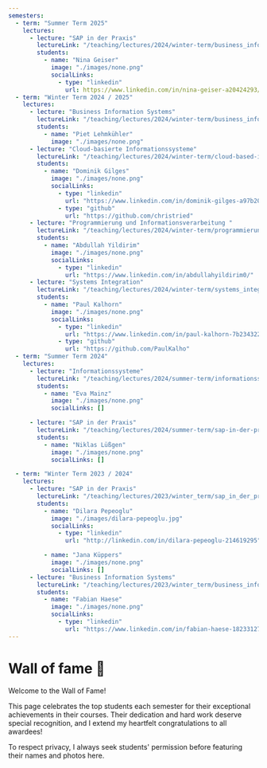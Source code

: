 ```yaml
---
semesters:
  - term: "Summer Term 2025"
    lectures:
      - lecture: "SAP in der Praxis"
        lectureLink: "/teaching/lectures/2024/winter-term/business_information_systems"
        students:
          - name: "Nina Geiser"
            image: "./images/none.png"
            socialLinks:
              - type: "linkedin"
                url: https://www.linkedin.com/in/nina-geiser-a20424293/
  - term: "Winter Term 2024 / 2025"
    lectures:
      - lecture: "Business Information Systems"
        lectureLink: "/teaching/lectures/2024/winter-term/business_information_systems"
        students:
          - name: "Piet Lehmkühler"
            image: "./images/none.png"
      - lecture: "Cloud-basierte Informationssysteme"
        lectureLink: "/teaching/lectures/2024/winter-term/cloud-based-is"
        students:
          - name: "Dominik Gilges"
            image: "./images/none.png"
            socialLinks:
              - type: "linkedin"
                url: "https://www.linkedin.com/in/dominik-gilges-a97b20171/"
              - type: "github"
                url: "https://github.com/christried"
      - lecture: "Programmierung und Informationsverarbeitung "
        lectureLink: "/teaching/lectures/2024/winter-term/programmierung"
        students:
          - name: "Abdullah Yildirim"
            image: "./images/none.png"
            socialLinks:
              - type: "linkedin"
                url: "https://www.linkedin.com/in/abdullahyildirim0/"
      - lecture: "Systems Integration"
        lectureLink: "/teaching/lectures/2024/winter-term/systems_integration"
        students:
          - name: "Paul Kalhorn"
            image: "./images/none.png"
            socialLinks:
              - type: "linkedin"
                url: "https://www.linkedin.com/in/paul-kalhorn-7b2343228/"
              - type: "github"
                url: "https://github.com/PaulKalho"
  - term: "Summer Term 2024"
    lectures:
      - lecture: "Informationssysteme"
        lectureLink: "/teaching/lectures/2024/summer-term/informationssysteme"
        students:
          - name: "Eva Mainz"
            image: "./images/none.png"
            socialLinks: []

      - lecture: "SAP in der Praxis"
        lectureLink: "/teaching/lectures/2024/summer-term/sap-in-der-praxis"
        students:
          - name: "Niklas Lüßgen"
            image: "./images/none.png"
            socialLinks: []

  - term: "Winter Term 2023 / 2024"
    lectures:
      - lecture: "SAP in der Praxis"
        lectureLink: "/teaching/lectures/2023/winter_term/sap_in_der_praxis"
        students:
          - name: "Dilara Pepeoglu"
            image: "./images/dilara-pepeoglu.jpg"
            socialLinks:
              - type: "linkedin"
                url: "http://linkedin.com/in/dilara-pepeoglu-214619295"

          - name: "Jana Küppers"
            image: "./images/none.png"
            socialLinks: []
      - lecture: "Business Information Systems"
        lectureLink: "/teaching/lectures/2023/winter_term/business_information_systems"
        students:
          - name: "Fabian Haese"
            image: "./images/none.png"
            socialLinks:
              - type: "linkedin"
                url: "https://www.linkedin.com/in/fabian-haese-182331277"
---
```


# Wall of fame 🥇

Welcome to the Wall of Fame!

This page celebrates the top students each semester for their exceptional
achievements in their courses. Their dedication and hard work deserve special
recognition, and I extend my heartfelt congratulations to all awardees!

To respect privacy, I always seek students' permission before featuring their
names and photos here.
